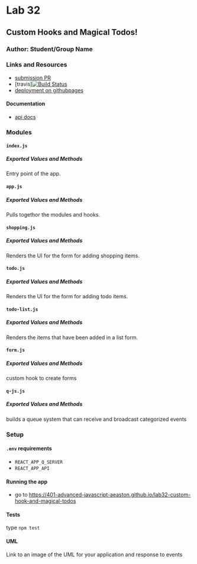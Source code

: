 # Lab 32

## Custom Hooks and Magical Todos!

### Author: Student/Group Name

### Links and Resources
* [submission PR](http://xyz.com)
* [travis][![Build Status](https://travis-ci.com/401-advanced-javascript-aeaston/lab32-custom-hook-and-magical-todos.svg?branch=master)](https://travis-ci.com/401-advanced-javascript-aeaston/lab32-custom-hook-and-magical-todos)
* [deployment on githubpages](https://401-advanced-javascript-aeaston.github.io/lab32-custom-hook-and-magical-todos)

#### Documentation
* [api docs](https://api-js401.herokuapp.com/api/v1/todo)

### Modules
#### `index.js`
##### Exported Values and Methods

Entry point of the app.

#### `app.js`
##### Exported Values and Methods

Pulls togethor the modules and hooks.

#### `shopping.js`
##### Exported Values and Methods

Renders the UI for the form for adding shopping items.

#### `todo.js`
##### Exported Values and Methods

Renders the UI for the form for adding todo items.

#### `todo-list.js`
##### Exported Values and Methods

Renders the items that have been added in a list form.

#### `form.js`
##### Exported Values and Methods

custom hook to create forms

#### `q-js.js`
##### Exported Values and Methods

builds a queue system that can receive and broadcast categorized events

### Setup
#### `.env` requirements
* `REACT_APP_Q_SERVER` 
* `REACT_APP_API` 

#### Running the app
* go to https://401-advanced-javascript-aeaston.github.io/lab32-custom-hook-and-magical-todos
  
#### Tests
type `npm test`

#### UML
Link to an image of the UML for your application and response to events